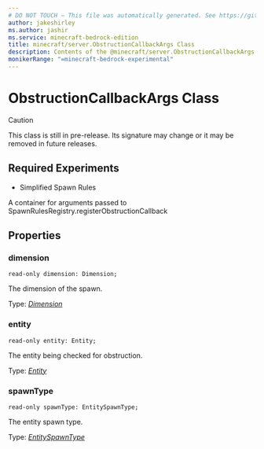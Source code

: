 ```yaml
---
# DO NOT TOUCH — This file was automatically generated. See https://github.com/mojang/minecraftapidocsgenerator to modify descriptions, examples, etc.
author: jakeshirley
ms.author: jashir
ms.service: minecraft-bedrock-edition
title: minecraft/server.ObstructionCallbackArgs Class
description: Contents of the @minecraft/server.ObstructionCallbackArgs class.
monikerRange: "=minecraft-bedrock-experimental"
---
```

# ObstructionCallbackArgs Class

> [!CAUTION]
> This class is still in pre-release.  Its signature may change or it may be removed in future releases.
 
## Required Experiments
- Simplified Spawn Rules


A container for arguments passed to SpawnRulesRegistry.registerObstructionCallback

## Properties

### **dimension**
`read-only dimension: Dimension;`

The dimension of the spawn.

Type: [*Dimension*](Dimension.md)

### **entity**
`read-only entity: Entity;`

The entity being checked for obstruction.

Type: [*Entity*](Entity.md)

### **spawnType**
`read-only spawnType: EntitySpawnType;`

The entity spawn type.

Type: [*EntitySpawnType*](EntitySpawnType.md)
